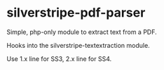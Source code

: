 # silverstripe-pdf-parser

Simple, php-only module to extract text from a PDF.

Hooks into the silverstripe-textextraction module.

Use 1.x line for SS3, 2.x line for SS4.
